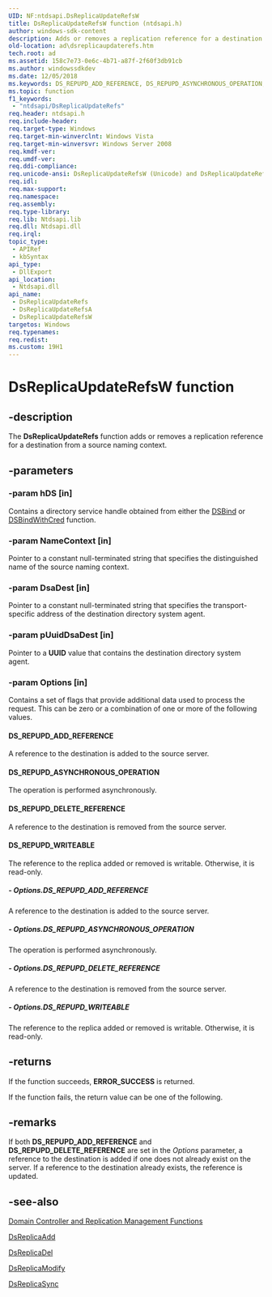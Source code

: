 ```yaml
---
UID: NF:ntdsapi.DsReplicaUpdateRefsW
title: DsReplicaUpdateRefsW function (ntdsapi.h)
author: windows-sdk-content
description: Adds or removes a replication reference for a destination from a source naming context.
old-location: ad\dsreplicaupdaterefs.htm
tech.root: ad
ms.assetid: 158c7e73-0e6c-4b71-a87f-2f60f3db91cb
ms.author: windowssdkdev
ms.date: 12/05/2018
ms.keywords: DS_REPUPD_ADD_REFERENCE, DS_REPUPD_ASYNCHRONOUS_OPERATION, DS_REPUPD_DELETE_REFERENCE, DS_REPUPD_WRITEABLE, DsReplicaUpdateRefs, DsReplicaUpdateRefs function [Active Directory], DsReplicaUpdateRefsA, DsReplicaUpdateRefsW, _glines_dsreplicaupdaterefs, ad.dsreplicaupdaterefs, ntdsapi/DsReplicaUpdateRefs, ntdsapi/DsReplicaUpdateRefsA, ntdsapi/DsReplicaUpdateRefsW
ms.topic: function
f1_keywords: 
 - "ntdsapi/DsReplicaUpdateRefs"
req.header: ntdsapi.h
req.include-header: 
req.target-type: Windows
req.target-min-winverclnt: Windows Vista
req.target-min-winversvr: Windows Server 2008
req.kmdf-ver: 
req.umdf-ver: 
req.ddi-compliance: 
req.unicode-ansi: DsReplicaUpdateRefsW (Unicode) and DsReplicaUpdateRefsA (ANSI)
req.idl: 
req.max-support: 
req.namespace: 
req.assembly: 
req.type-library: 
req.lib: Ntdsapi.lib
req.dll: Ntdsapi.dll
req.irql: 
topic_type:
 - APIRef
 - kbSyntax
api_type:
 - DllExport
api_location:
 - Ntdsapi.dll
api_name:
 - DsReplicaUpdateRefs
 - DsReplicaUpdateRefsA
 - DsReplicaUpdateRefsW
targetos: Windows
req.typenames: 
req.redist: 
ms.custom: 19H1
---
```


# DsReplicaUpdateRefsW function


## -description


The <b>DsReplicaUpdateRefs</b> function adds or removes a replication reference for a destination from a source naming context.


## -parameters




### -param hDS [in]

Contains a directory service handle obtained from either the 
<a href="https://docs.microsoft.com/windows/desktop/api/ntdsapi/nf-ntdsapi-dsbinda">DSBind</a> or 
<a href="https://docs.microsoft.com/windows/desktop/api/ntdsapi/nf-ntdsapi-dsbindwithcreda">DSBindWithCred</a> function.


### -param NameContext [in]

Pointer to a constant null-terminated string that specifies the distinguished name of the source naming context.


### -param DsaDest [in]

Pointer to a constant null-terminated string that specifies the transport-specific address of the destination directory system agent.


### -param pUuidDsaDest [in]

Pointer to a <b>UUID</b> value that contains the destination directory system agent.


### -param Options [in]

Contains a set of flags that provide additional data used to process the request. This can be zero or a combination of one or more of the following values.



#### DS_REPUPD_ADD_REFERENCE

A reference to the destination is added to the source server.



#### DS_REPUPD_ASYNCHRONOUS_OPERATION

The operation is performed asynchronously.



#### DS_REPUPD_DELETE_REFERENCE

A reference to the destination is removed from the source server.



#### DS_REPUPD_WRITEABLE

The reference to the replica  added or removed is writable. Otherwise, it is read-only.


##### - Options.DS_REPUPD_ADD_REFERENCE

A reference to the destination is added to the source server.


##### - Options.DS_REPUPD_ASYNCHRONOUS_OPERATION

The operation is performed asynchronously.


##### - Options.DS_REPUPD_DELETE_REFERENCE

A reference to the destination is removed from the source server.


##### - Options.DS_REPUPD_WRITEABLE

The reference to the replica  added or removed is writable. Otherwise, it is read-only.


## -returns



If the function succeeds,  <b>ERROR_SUCCESS</b> is returned.

If the function fails, the return value can be one of the following.




## -remarks



If both <b>DS_REPUPD_ADD_REFERENCE</b> and <b>DS_REPUPD_DELETE_REFERENCE</b> are set in the <i>Options</i> parameter, a reference to the destination is added if one does not already exist on the server. If a reference to the destination already exists, the reference is updated.




## -see-also




<a href="https://docs.microsoft.com/windows/desktop/AD/dc-and-replication-management-functions">Domain Controller and Replication Management Functions</a>



<a href="https://docs.microsoft.com/windows/desktop/api/ntdsapi/nf-ntdsapi-dsreplicaadda">DsReplicaAdd</a>



<a href="https://docs.microsoft.com/windows/desktop/api/ntdsapi/nf-ntdsapi-dsreplicadela">DsReplicaDel</a>



<a href="https://docs.microsoft.com/windows/desktop/api/ntdsapi/nf-ntdsapi-dsreplicamodifya">DsReplicaModify</a>



<a href="https://docs.microsoft.com/windows/desktop/api/ntdsapi/nf-ntdsapi-dsreplicasynca">DsReplicaSync</a>
 

 

